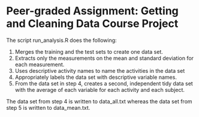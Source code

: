 # Peer-graded Assignment: Getting and Cleaning Data Course Project

The script run_analysis.R does the following:
1. Merges the training and the test sets to create one data set.
2. Extracts only the measurements on the mean and standard deviation for each measurement.
3. Uses descriptive activity names to name the activities in the data set
4. Appropriately labels the data set with descriptive variable names.
5. From the data set in step 4, creates a second, independent tidy data set with the average of each variable for each activity and each subject.

The data set from step 4 is written to data_all.txt whereas the data set from step 5 is written to data_mean.txt.

